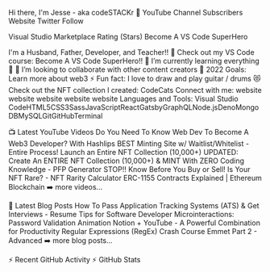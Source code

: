 Hi there, I'm Jesse - aka codeSTACKr 👋
YouTube Channel Subscribers Website Twitter Follow

Visual Studio Marketplace Rating (Stars) Become A VS Code SuperHero

I'm a Husband, Father, Developer, and Teacher!!
🔭 Check out my VS Code course: Become A VS Code SuperHero!!
🌱 I’m currently learning everything 🤣
👯 I’m looking to collaborate with other content creators
🥅 2022 Goals: Learn more about web3
⚡ Fun fact: I love to draw and play guitar / drums
😻 Check out the NFT collection I created: CodeCats
Connect with me:
website    website    website    website    website
Languages and Tools:
Visual Studio CodeHTML5CSS3SassJavaScriptReactGatsbyGraphQLNode.jsDenoMongoDBMySQLGitGitHubTerminal

📺 Latest YouTube Videos
Do You Need To Know Web Dev To Become A Web3 Developer? With Hashlips
BEST Minting Site w/ Waitlist/Whitelist - Entire Process! Launch an Entire NFT Collection (10,000+)
UPDATED: Create An ENTIRE NFT Collection (10,000+) & MINT With ZERO Coding Knowledge - PFP Generator
STOP!! Know Before You Buy or Sell! Is Your NFT Rare? - NFT Rarity Calculator
ERC-1155 Contracts Explained | Ethereum Blockchain
➡️ more videos...

📕 Latest Blog Posts
How To Pass Application Tracking Systems (ATS) & Get Interviews - Resume Tips for Software Developer
Microinteractions: Password Validation Animation
Notion + YouTube - A Powerful Combination for Productivity
Regular Expressions (RegEx) Crash Course
Emmet Part 2 - Advanced
➡️ more blog posts...

⚡ Recent GitHub Activity
⚡ GitHub Stats